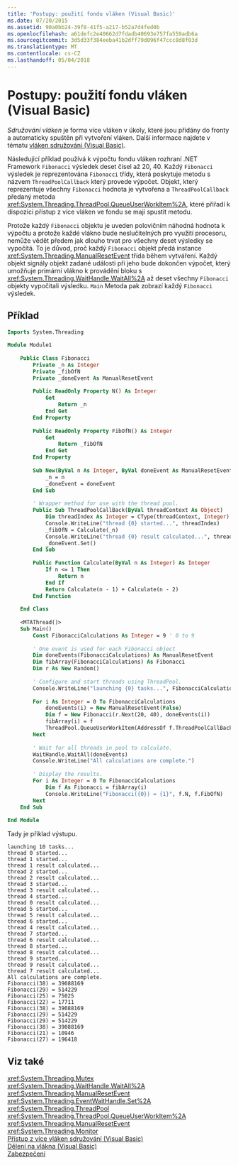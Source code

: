 ```yaml
---
title: 'Postupy: použití fondu vláken (Visual Basic)'
ms.date: 07/20/2015
ms.assetid: 90a0bb24-39f8-41f5-a217-b52a7d4fed0b
ms.openlocfilehash: a61defc2e40662d7fdadb40693e757fa559adb6a
ms.sourcegitcommit: 3d5d33f384eeba41b2dff79d096f47ccc8d8f03d
ms.translationtype: MT
ms.contentlocale: cs-CZ
ms.lasthandoff: 05/04/2018
---
```

# <a name="how-to-use-a-thread-pool-visual-basic"></a>Postupy: použití fondu vláken (Visual Basic)
*Sdružování vláken* je forma více vláken v úkoly, které jsou přidány do fronty a automaticky spuštěn při vytvoření vláken. Další informace najdete v tématu [vláken sdružování (Visual Basic)](../../../../visual-basic/programming-guide/concepts/threading/thread-pooling.md).  
  
 Následující příklad používá k výpočtu fondu vláken rozhraní .NET Framework `Fibonacci` výsledek deset čísel až 20, 40. Každý `Fibonacci` výsledek je reprezentována `Fibonacci` třídy, která poskytuje metodu s názvem `ThreadPoolCallback` který provede výpočet. Objekt, který reprezentuje všechny `Fibonacci` hodnota je vytvořena a `ThreadPoolCallback` předaný metoda <xref:System.Threading.ThreadPool.QueueUserWorkItem%2A>, které přiřadí k dispozici přístup z více vláken ve fondu se mají spustit metodu.  
  
 Protože každý `Fibonacci` objektu je uveden polovičním náhodná hodnota k výpočtu a protože každé vlákno bude neslučitelných pro využití procesoru, nemůže vědět předem jak dlouho trvat pro všechny deset výsledky se vypočítá. To je důvod, proč každý `Fibonacci` objekt předá instance <xref:System.Threading.ManualResetEvent> třída během vytváření. Každý objekt signály objekt zadané události při jeho bude dokončen výpočet, který umožňuje primární vlákno k provádění bloku s <xref:System.Threading.WaitHandle.WaitAll%2A> až deset všechny `Fibonacci` objekty vypočítali výsledku. `Main` Metoda pak zobrazí každý `Fibonacci` výsledek.  
  
## <a name="example"></a>Příklad  
  
```vb  
Imports System.Threading  
  
Module Module1  
  
    Public Class Fibonacci  
        Private _n As Integer  
        Private _fibOfN  
        Private _doneEvent As ManualResetEvent  
  
        Public ReadOnly Property N() As Integer  
            Get  
                Return _n  
            End Get  
        End Property  
  
        Public ReadOnly Property FibOfN() As Integer  
            Get  
                Return _fibOfN  
            End Get  
        End Property  
  
        Sub New(ByVal n As Integer, ByVal doneEvent As ManualResetEvent)  
            _n = n  
            _doneEvent = doneEvent  
        End Sub  
  
        ' Wrapper method for use with the thread pool.  
        Public Sub ThreadPoolCallBack(ByVal threadContext As Object)  
            Dim threadIndex As Integer = CType(threadContext, Integer)  
            Console.WriteLine("thread {0} started...", threadIndex)  
            _fibOfN = Calculate(_n)  
            Console.WriteLine("thread {0} result calculated...", threadIndex)  
            _doneEvent.Set()  
        End Sub  
  
        Public Function Calculate(ByVal n As Integer) As Integer  
            If n <= 1 Then  
                Return n  
            End If  
            Return Calculate(n - 1) + Calculate(n - 2)  
        End Function  
  
    End Class  
  
    <MTAThread()>   
    Sub Main()  
        Const FibonacciCalculations As Integer = 9 ' 0 to 9  
  
        ' One event is used for each Fibonacci object  
        Dim doneEvents(FibonacciCalculations) As ManualResetEvent  
        Dim fibArray(FibonacciCalculations) As Fibonacci  
        Dim r As New Random()  
  
        ' Configure and start threads using ThreadPool.  
        Console.WriteLine("launching {0} tasks...", FibonacciCalculations)  
  
        For i As Integer = 0 To FibonacciCalculations  
            doneEvents(i) = New ManualResetEvent(False)  
            Dim f = New Fibonacci(r.Next(20, 40), doneEvents(i))  
            fibArray(i) = f  
            ThreadPool.QueueUserWorkItem(AddressOf f.ThreadPoolCallBack, i)  
        Next  
  
        ' Wait for all threads in pool to calculate.  
        WaitHandle.WaitAll(doneEvents)  
        Console.WriteLine("All calculations are complete.")  
  
        ' Display the results.  
        For i As Integer = 0 To FibonacciCalculations  
            Dim f As Fibonacci = fibArray(i)  
            Console.WriteLine("Fibonacci({0}) = {1}", f.N, f.FibOfN)  
        Next  
    End Sub  
  
End Module  
```  
  
 Tady je příklad výstupu.  
  
```  
launching 10 tasks...  
thread 0 started...  
thread 1 started...  
thread 1 result calculated...  
thread 2 started...  
thread 2 result calculated...  
thread 3 started...  
thread 3 result calculated...  
thread 4 started...  
thread 0 result calculated...  
thread 5 started...  
thread 5 result calculated...  
thread 6 started...  
thread 4 result calculated...  
thread 7 started...  
thread 6 result calculated...  
thread 8 started...  
thread 8 result calculated...  
thread 9 started...  
thread 9 result calculated...  
thread 7 result calculated...  
All calculations are complete.  
Fibonacci(38) = 39088169  
Fibonacci(29) = 514229  
Fibonacci(25) = 75025  
Fibonacci(22) = 17711  
Fibonacci(38) = 39088169  
Fibonacci(29) = 514229  
Fibonacci(29) = 514229  
Fibonacci(38) = 39088169  
Fibonacci(21) = 10946  
Fibonacci(27) = 196418  
```  
  
## <a name="see-also"></a>Viz také  
 <xref:System.Threading.Mutex>  
 <xref:System.Threading.WaitHandle.WaitAll%2A>  
 <xref:System.Threading.ManualResetEvent>  
 <xref:System.Threading.EventWaitHandle.Set%2A>  
 <xref:System.Threading.ThreadPool>  
 <xref:System.Threading.ThreadPool.QueueUserWorkItem%2A>  
 <xref:System.Threading.ManualResetEvent>  
 <xref:System.Threading.Monitor>  
 [Přístup z více vláken sdružování (Visual Basic)](../../../../visual-basic/programming-guide/concepts/threading/thread-pooling.md)  
 [Dělení na vlákna (Visual Basic)](../../../../visual-basic/programming-guide/concepts/threading/index.md)  
 [Zabezpečení](../../../../standard/security/index.md)
